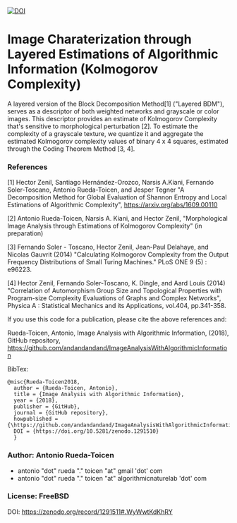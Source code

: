 [![DOI](https://zenodo.org/badge/136833836.svg)](https://zenodo.org/badge/latestdoi/136833836)


# Image Charaterization through Layered Estimations of Algorithmic Information (Kolmogorov Complexity)

A layered version of the Block Decomposition Method[1] ("Layered BDM"), serves as a descriptor of both weighted networks and grayscale or color images.  This descriptor provides an estimate of Kolmogorov Complexity that's sensitive to morphological perturbation [2].  To estimate the complexity of a grayscale texture, we quantize it and aggregate the estimated Kolmogorov complexity values of binary 4 x 4 squares, estimated through the Coding Theorem Method [3, 4].

### References
[1] Hector Zenil, Santiago Hernández-Orozco, Narsis A.Kiani, Fernando Soler-Toscano, Antonio Rueda-Toicen, and Jesper Tegner "A Decomposition Method for Global Evaluation of Shannon Entropy and Local Estimations of Algorithmic Complexity", https://arxiv.org/abs/1609.00110

[2] Antonio Rueda-Toicen, Narsis A. Kiani, and Hector Zenil, "Morphological Image Analysis through Estimations of Kolmogorov Complexity" (in preparation)

[3] Fernando Soler - Toscano, Hector Zenil, Jean-Paul Delahaye, and Nicolas Gauvrit (2014) "Calculating Kolmogorov Complexity from the Output Frequency Distributions of Small Turing Machines." PLoS ONE 9 (5) : e96223.

[4] Hector Zenil, Fernando Soler-Toscano, K. Dingle, and Aard Louis (2014) "Correlation of Automorphism Group Size and Topological Properties with Program-size Complexity Evaluations of Graphs and Complex Networks", Physica A : Statistical Mechanics and its Applications, vol.404, pp.341-358. 

If you use this code for a publication, please cite the above references and:

Rueda-Toicen, Antonio, Image Analysis with Algorithmic Information, (2018), GitHub repository, https://github.com/andandandand/ImageAnalysisWithAlgorithmicInformation

BibTex:
```
@misc{Rueda-Toicen2018,
  author = {Rueda-Toicen, Antonio},
  title = {Image Analysis with Algorithmic Information},
  year = {2018},
  publisher = {GitHub},
  journal = {GitHub repository},
  howpublished = {\https://github.com/andandandand/ImageAnalysisWithAlgorithmicInformation},
  DOI = {https://doi.org/10.5281/zenodo.1291510}
  }
```

### Author: Antonio Rueda-Toicen
- antonio "dot" rueda "." toicen "at" gmail 'dot' com
- antonio "dot" rueda "." toicen "at" algorithmicnaturelab 'dot' com

### License: FreeBSD 

DOI: https://zenodo.org/record/1291511#.WyWwtKdKhRY
